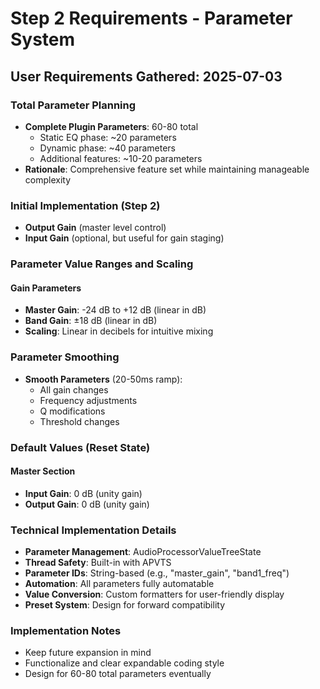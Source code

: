 # Step 2 Requirements - Parameter System

## User Requirements Gathered: 2025-07-03

### Total Parameter Planning
- **Complete Plugin Parameters**: 60-80 total
  - Static EQ phase: ~20 parameters
  - Dynamic phase: ~40 parameters  
  - Additional features: ~10-20 parameters
- **Rationale**: Comprehensive feature set while maintaining manageable complexity

### Initial Implementation (Step 2)
- **Output Gain** (master level control)
- **Input Gain** (optional, but useful for gain staging)

### Parameter Value Ranges and Scaling

#### Gain Parameters
- **Master Gain**: -24 dB to +12 dB (linear in dB)
- **Band Gain**: ±18 dB (linear in dB)
- **Scaling**: Linear in decibels for intuitive mixing

### Parameter Smoothing
- **Smooth Parameters** (20-50ms ramp):
  - All gain changes
  - Frequency adjustments
  - Q modifications
  - Threshold changes

### Default Values (Reset State)

#### Master Section
- **Input Gain**: 0 dB (unity gain)
- **Output Gain**: 0 dB (unity gain)

### Technical Implementation Details
- **Parameter Management**: AudioProcessorValueTreeState
- **Thread Safety**: Built-in with APVTS
- **Parameter IDs**: String-based (e.g., "master_gain", "band1_freq")
- **Automation**: All parameters fully automatable
- **Value Conversion**: Custom formatters for user-friendly display
- **Preset System**: Design for forward compatibility

### Implementation Notes
- Keep future expansion in mind
- Functionalize and clear expandable coding style
- Design for 60-80 total parameters eventually